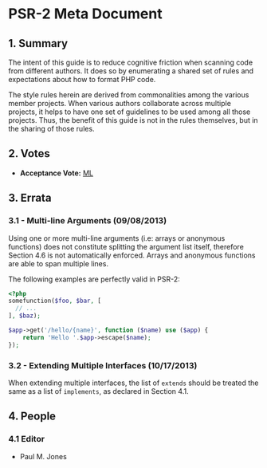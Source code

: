 # PSR-2 Meta Document

## 1. Summary

The intent of this guide is to reduce cognitive friction when scanning code from different authors. It does so
by enumerating a shared set of rules and expectations about how to format PHP code.

The style rules herein are derived from commonalities among the various member projects. When various authors
collaborate across multiple projects, it helps to have one set of guidelines to be used among all those
projects. Thus, the benefit of this guide is not in the rules themselves, but in the sharing of those rules.

## 2. Votes

- **Acceptance Vote:** [ML](https://groups.google.com/d/msg/php-fig/c-QVvnZdMQ0/TdDMdzKFpdIJ)

## 3. Errata

### 3.1 - Multi-line Arguments (09/08/2013)

Using one or more multi-line arguments (i.e: arrays or anonymous functions) does not constitute
splitting the argument list itself, therefore Section 4.6 is not automatically enforced. Arrays and anonymous
functions are able to span multiple lines.

The following examples are perfectly valid in PSR-2:

```php
<?php
somefunction($foo, $bar, [
  // ...
], $baz);

$app->get('/hello/{name}', function ($name) use ($app) {
    return 'Hello '.$app->escape($name);
});
```

### 3.2 - Extending Multiple Interfaces (10/17/2013)

When extending multiple interfaces, the list of `extends` should be treated the same as a list
of `implements`, as declared in Section 4.1.

## 4. People

### 4.1 Editor

* Paul M. Jones

